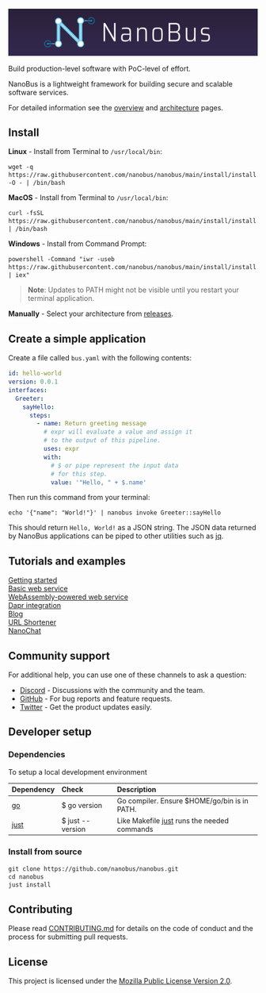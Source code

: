 ![NanoBus Logo](https://github.com/nanobus/nanobus/blob/main/docs/images/nanobus-logo.svg)

Build production-level software with PoC-level of effort.

NanoBus is a lightweight framework for building secure and scalable software services.

For detailed information see the [overview](https://github.com/nanobus/nanobus/blob/main/docs/overview.md) and [architecture](https://github.com/nanobus/nanobus/blob/main/docs/architecture.md) pages.

## Install

**Linux** - Install from Terminal to `/usr/local/bin`:

```shell
wget -q https://raw.githubusercontent.com/nanobus/nanobus/main/install/install.sh -O - | /bin/bash
```

**MacOS** - Install from Terminal to `/usr/local/bin`:

```shell
curl -fsSL https://raw.githubusercontent.com/nanobus/nanobus/main/install/install.sh | /bin/bash
```

**Windows** - Install from Command Prompt:

```shell
powershell -Command "iwr -useb https://raw.githubusercontent.com/nanobus/nanobus/main/install/install.ps1 | iex"
```

> **Note**: Updates to PATH might not be visible until you restart your terminal application.

**Manually** - Select your architecture from [releases](https://github.com/nanobus/nanobus/releases).

## Create a simple application

Create a file called `bus.yaml` with the following contents:

```yaml
id: hello-world
version: 0.0.1
interfaces:
  Greeter:
    sayHello:
      steps:
        - name: Return greeting message
          # expr will evaluate a value and assign it
          # to the output of this pipeline.
          uses: expr
          with:
            # $ or pipe represent the input data
            # for this step.
            value: '"Hello, " + $.name'
```

Then run this command from your terminal:

```shell
echo '{"name": "World!"}' | nanobus invoke Greeter::sayHello
```

This should return `Hello, World!` as a JSON string. The JSON data returned by NanoBus applications can be piped to other utilities such as [jq](https://stedolan.github.io/jq/).

## Tutorials and examples

[Getting started](https://github.com/nanobus/nanobus/blob/main/docs/getting-started.md)<br>
[Basic web service](https://github.com/nanobus/examples/tree/main/basic-web-service)<br>
[WebAssembly-powered web service](https://github.com/nanobus/examples/tree/main/wasm-web-service)<br>
[Dapr integration](https://github.com/nanobus/examples/tree/main/dapr)<br>
[Blog](https://github.com/nanobus/examples/tree/main/blog)<br>
[URL Shortener](https://github.com/nanobus/examples/tree/main/urlshortener)<br>
[NanoChat](https://github.com/nanobus/examples/tree/main/nanochat)<br>

## Community support

For additional help, you can use one of these channels to ask a question:

- [Discord](https://discord.gg/candle) - Discussions with the community and the team.
- [GitHub](https://github.com/nanobus/nanobus/issues) - For bug reports and feature requests.
- [Twitter](https://twitter.com/nanobusdev) - Get the product updates easily.

## Developer setup

### Dependencies

To setup a local development environment

| Dependency | Check            | Description                                   |
|:---------- |:---------------- |:--------------------------------------------- |
| [go]       | $ go version     | Go compiler.  Ensure $HOME/go/bin is in PATH. |
| [just]     | $ just --version | Like Makefile [just] runs the needed commands |

### Install from source

```shell
git clone https://github.com/nanobus/nanobus.git
cd nanobus
just install
```

## Contributing

Please read [CONTRIBUTING.md](CONTRIBUTING.md) for details on the code of conduct and the process for submitting pull requests.

## License

This project is licensed under the [Mozilla Public License Version 2.0](https://mozilla.org/MPL/2.0/).

[apex]: https://apexlang.io/docs/getting-started
[apexlang.io]: https://apexlang.io
[docker]: https://docs.docker.com/engine/install/
[docker-compose]: https://docs.docker.com/compose/install/
[go]: https://go.dev/doc/install
[iota]: https://github.com/nanobus/iota
[iotas]: https://github.com/nanobus/iota
[just]: https://github.com/casey/just#Installation
[nanobus]: https://github.com/nanobus/nanobus#Install
[npm]: https://docs.npmjs.com/downloading-and-installing-node-js-and-npm
[npx]: https://www.npmjs.com/package/npx#Install
[postgres]: https://www.postgresql.org/download/
[postgresql database]: https://www.postgresql.org/
[rust]: https://rustup.rs/
